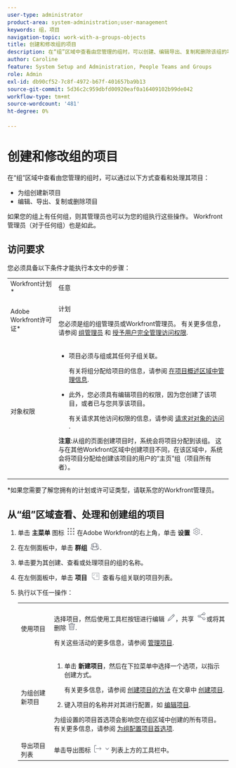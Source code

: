 ```yaml
---
user-type: administrator
product-area: system-administration;user-management
keywords: 组，项目
navigation-topic: work-with-a-groups-objects
title: 创建和修改组的项目
description: 在“组”区域中查看由您管理的组时，可以创建、编辑导出、复制和删除该组的项目。
author: Caroline
feature: System Setup and Administration, People Teams and Groups
role: Admin
exl-id: db90cf52-7c8f-4972-b67f-401657ba9b13
source-git-commit: 5d36c2c959dbfd00920eaf0a16409102b99de042
workflow-type: tm+mt
source-wordcount: '481'
ht-degree: 0%

---
```


# 创建和修改组的项目

在“组”区域中查看由您管理的组时，可以通过以下方式查看和处理其项目：

* 为组创建新项目
* 编辑、导出、复制或删除项目

如果您的组上有任何组，则其管理员也可以为您的组执行这些操作。 Workfront管理员（对于任何组）也是如此。

## 访问要求

您必须具备以下条件才能执行本文中的步骤：

<table style="table-layout:auto"> 
 <col> 
 <col> 
 <tbody> 
  <tr> 
   <td >Workfront计划</a>*</td> 
   <td>任意</td> 
  </tr> 
  <tr> 
   <td>Adobe Workfront许可证</a>*</td> 
   <td> <p>计划 </p> <p>您必须是组的组管理员或Workfront管理员。 有关更多信息，请参阅 <a href="../../../administration-and-setup/manage-groups/group-roles/group-administrators.md" class="MCXref xref">组管理员</a> 和 <a href="../../../administration-and-setup/add-users/configure-and-grant-access/grant-a-user-full-administrative-access.md" class="MCXref xref">授予用户完全管理访问权限</a>.</p> </td> 
  </tr> 
  <tr> 
   <td role="rowheader">对象权限</td> 
   <td> 
    <ul> 
     <li> <p>项目必须与组或其任何子组关联。 </p> <p>有关将组分配给项目的信息，请参阅 <a href="../../../manage-work/projects/manage-projects/understand-project-overview-area.md" class="MCXref xref">在项目概述区域中管理信息</a>.</p> </li> 
     <li> <p>此外，您必须具有编辑项目的权限，因为您创建了该项目，或者已与您共享该项目。</p> <p>有关请求其他访问权限的信息，请参阅 <a href="../../../workfront-basics/grant-and-request-access-to-objects/request-access.md" class="MCXref xref">请求对对象的访问 </a>.</p> </li> 
    </ul> <p><b>注意</b>:从组的页面创建项目时，系统会将项目分配到该组。 这与在其他Workfront区域中创建项目不同，在该区域中，系统会将项目分配给创建该项目的用户的“主页”组（项目所有者）。</p> </td> 
  </tr> 
 </tbody> 
</table>

&#42;如果您需要了解您拥有的计划或许可证类型，请联系您的Workfront管理员。

## 从“组”区域查看、处理和创建组的项目

1. 单击 **主菜单** 图标 ![](assets/main-menu-icon.png) 在Adobe Workfront的右上角，单击 **设置** ![](assets/gear-icon-settings.png).

1. 在左侧面板中，单击 **群组** ![](assets/groups-icon.png).

1. 单击要为其创建、查看或处理项目的组的名称。
1. 在左侧面板中，单击 **项目** ![](assets/projects-in-main-menu.png) 查看与组关联的项目列表。

1. 执行以下任一操作：

   <table style="table-layout:auto"> 
    <col> 
    <col> 
    <tbody> 
     <tr> 
      <td role="rowheader"> <p>使用项目</p> </td> 
      <td> <p>选择项目，然后使用工具栏按钮进行编辑 <img src="assets/edit-icon.png">，共享 <img src="assets/share-icon.png">或将其删除 <img src="assets/delete.png">.</p> <p>有关这些活动的更多信息，请参阅 <a href="../../../manage-work/projects/manage-projects/manage-projects-overview.md" class="MCXref xref">管理项目</a>.</p> </td> 
     </tr> 
     <tr> 
      <td role="rowheader"> <p>为组创建新项目</p> </td> 
      <td> 
       <ol> 
        <li value="1"> <p>单击 <strong>新建项目</strong>，然后在下拉菜单中选择一个选项，以指示创建方式。 </p> <p>有关更多信息，请参阅 <a href="../../../manage-work/projects/create-projects/create-project.md#ways-to-create-projects" class="MCXref xref">创建项目的方法</a> 在文章中 <a href="../../../manage-work/projects/create-projects/create-project.md" class="MCXref xref">创建项目</a>.</p> </li> 
        <li value="2">键入项目的名称并对其进行配置，如 <a href="../../../manage-work/projects/manage-projects/edit-projects.md" class="MCXref xref">编辑项目</a>.</li> 
       </ol> <p> 为组设置的项目首选项会影响您在组区域中创建的所有项目。 有关更多信息，请参阅 <a href="../../../administration-and-setup/manage-groups/create-and-manage-groups/configure-project-preferences-group.md" class="MCXref xref">为组配置项目首选项</a>.</p> </td> 
     </tr> 
     <tr> 
      <td role="rowheader">导出项目列表</td> 
      <td>单击导出图标 <img src="assets/export.png"> 列表上方的工具栏中。</td> 
     </tr> 
    </tbody> 
   </table>
